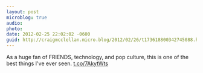 ```yaml
---
layout: post
microblog: true
audio: 
photo: 
date: 2012-02-25 22:02:02 -0600
guid: http://craigmcclellan.micro.blog/2012/02/26/t173618800342745088.html
---
```

As a huge fan of FRIENDS, technology, and pop culture, this is one of the best things I've ever seen. [t.co/7AkytWts](http://t.co/7AkytWts)
